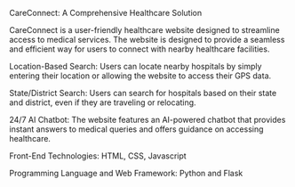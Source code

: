 CareConnect: A Comprehensive Healthcare Solution

CareConnect is a user-friendly healthcare website designed to streamline access to medical services. 
The website is designed to provide a seamless and efficient way for users to connect with nearby healthcare facilities.

Location-Based Search:
Users can locate nearby hospitals by simply entering their location or allowing the website to access their GPS data.

State/District Search:
Users can search for hospitals based on their state and district, even if they are traveling or relocating.

24/7 AI Chatbot:
The website features an AI-powered chatbot that provides instant answers to medical queries and offers guidance on accessing 
healthcare.

Front-End Technologies:
HTML, CSS, Javascript

Programming Language and Web Framework:
Python and Flask
